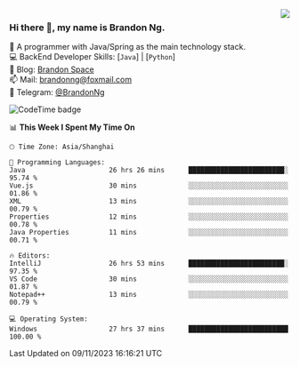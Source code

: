 <img  align="right" src="https://github-readme-stats-brandon0824.vercel.app/api/top-langs/?username=brandon0824&layout=compact">

### Hi there 👋, my name is Brandon Ng.

🌱 A programmer with Java/Spring as the main technology stack.  
💻 BackEnd Developer Skills: [`Java`] | [`Python`]  
📝 Blog: [Brandon Space](https://brandonng.tech)  
📫 Mail: brandonng@foxmail.com  
📰 Telegram: [@BrandonNg](https://t.me/BrandonNg24)  

![CodeTime badge](https://img.shields.io/endpoint?style=flat-square&url=https%3A%2F%2Fapi.codetime.dev%2Fshield%3Fid%3D128%26project%3D%26in%3D604800000)

<!--START_SECTION:waka-->
📊 **This Week I Spent My Time On** 

```text
🕑︎ Time Zone: Asia/Shanghai

💬 Programming Languages: 
Java                     26 hrs 26 mins      ████████████████████████░   95.74 % 
Vue.js                   30 mins             ░░░░░░░░░░░░░░░░░░░░░░░░░   01.86 % 
XML                      13 mins             ░░░░░░░░░░░░░░░░░░░░░░░░░   00.79 % 
Properties               12 mins             ░░░░░░░░░░░░░░░░░░░░░░░░░   00.78 % 
Java Properties          11 mins             ░░░░░░░░░░░░░░░░░░░░░░░░░   00.71 % 

🔥 Editors: 
IntelliJ                 26 hrs 53 mins      ████████████████████████░   97.35 % 
VS Code                  30 mins             ░░░░░░░░░░░░░░░░░░░░░░░░░   01.87 % 
Notepad++                13 mins             ░░░░░░░░░░░░░░░░░░░░░░░░░   00.79 % 

💻 Operating System: 
Windows                  27 hrs 37 mins      █████████████████████████   100.00 % 
```


 Last Updated on 09/11/2023 16:16:21 UTC
<!--END_SECTION:waka-->
